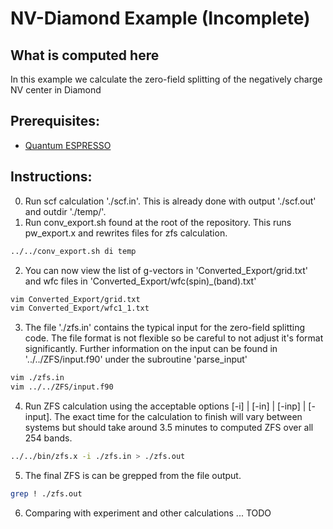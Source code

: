 NV-Diamond Example (Incomplete)
===================================

What is computed here
-----------------------------------
In this example we calculate the zero-field splitting of the negatively charge NV center in Diamond

Prerequisites:
-----------------------------------
* [Quantum ESPRESSO](http://www.quantum-espresso.org/)

Instructions:
-----------------------------------
0. Run scf calculation './scf.in'. This is already done with output './scf.out' and outdir './temp/'.
1. Run conv_export.sh found at the root of the repository. This runs pw_export.x and rewrites files for zfs calculation.

```bash
../../conv_export.sh di temp
```
2. You can now view the list of g-vectors in 'Converted_Export/grid.txt' and wfc files in 'Converted_Export/wfc(spin)_(band).txt'

```bash
vim Converted_Export/grid.txt
vim Converted_Export/wfc1_1.txt
```
3. The file './zfs.in' contains the typical input for the zero-field splitting code. The file format is not flexible so be careful to not adjust it's format significantly. Further information on the input can be found in '../../ZFS/input.f90' under the subroutine 'parse_input'

```bash
vim ./zfs.in
vim ../../ZFS/input.f90
```
4. Run ZFS calculation using the acceptable options [-i] | [-in] | [-inp] | [-input]. The exact time for the calculation to finish will vary between systems but should take around 3.5 minutes to computed ZFS over all 254 bands.

```bash
../../bin/zfs.x -i ./zfs.in > ./zfs.out
```
5. The final ZFS is can be grepped from the file output.

```bash
grep ! ./zfs.out
```
6. Comparing with experiment and other calculations ... TODO


<!-- may eventually add help menu's such as download QE -->

